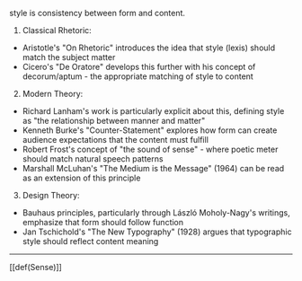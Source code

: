 style is consistency between form and content.

1. Classical Rhetoric:
- Aristotle's "On Rhetoric" introduces the idea that style (lexis) should match the subject matter
- Cicero's "De Oratore" develops this further with his concept of decorum/aptum - the appropriate matching of style to content

2. Modern Theory:
- Richard Lanham's work is particularly explicit about this, defining style as "the relationship between manner and matter"
- Kenneth Burke's "Counter-Statement" explores how form can create audience expectations that the content must fulfill
- Robert Frost's concept of "the sound of sense" - where poetic meter should match natural speech patterns
- Marshall McLuhan's "The Medium is the Message" (1964) can be read as an extension of this principle

3. Design Theory:
- Bauhaus principles, particularly through László Moholy-Nagy's writings, emphasize that form should follow function
- Jan Tschichold's "The New Typography" (1928) argues that typographic style should reflect content meaning

---
[[def(Sense)]]